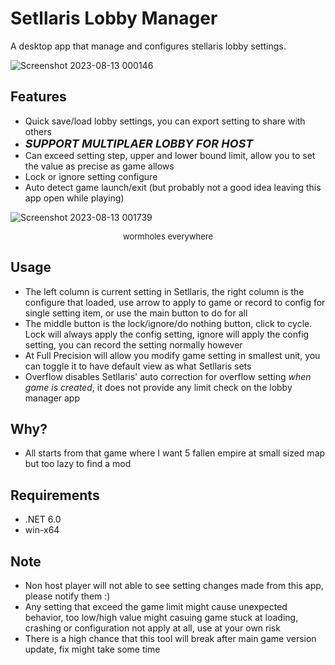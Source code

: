 # Setllaris Lobby Manager

A desktop app that manage and configures stellaris lobby settings.

![Screenshot 2023-08-13 000146](https://github.com/UNOWEN-OwO/Stellaris-Lobby-Manager/assets/41463621/74469904-e0cb-4b27-be16-53db1969356b)

## Features
- Quick save/load lobby settings, you can export setting to share with others
- <font size="4">***SUPPORT MULTIPLAER LOBBY FOR HOST***</font>
- Can exceed setting step, upper and lower bound limit, allow you to set the value as precise as game allows
- Lock or ignore setting configure
- Auto detect game launch/exit (but probably not a good idea leaving this app open while playing)

![Screenshot 2023-08-13 001739](https://github.com/UNOWEN-OwO/Stellaris-Lobby-Manager/assets/41463621/3db6dcf0-054a-46f3-be7f-059cc575f7fe)
<p align="center"><font size="2">wormholes everywhere</font></p>

## Usage
- The left column is current setting in Setllaris, the right column is the configure that loaded, use arrow to apply to game or record to config for single setting item, or use the main button to do for all
- The middle button is the lock/ignore/do nothing button, click to cycle. Lock will always apply the config setting, ignore will apply the config setting, you can record the setting normally however
- At Full Precision will allow you modify game setting in smallest unit, you can toggle it to have default view as what Setllaris sets
- Overflow disables Setllaris' auto correction for overflow setting *when game is created*, it does not provide any limit check on the lobby manager app

## Why?
- All starts from that game where I want 5 fallen empire at small sized map but too lazy to find a mod

## Requirements
- .NET 6.0
- win-x64

## Note
- Non host player will not able to see setting changes made from this app, please notify them :)
- Any setting that exceed the game limit might cause unexpected behavior, too low/high value might casuing game stuck at loading, crashing or configuration not apply at all, use at your own risk
- There is a high chance that this tool will break after main game version update, fix might take some time

